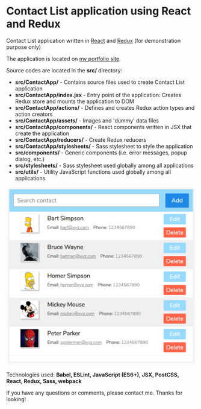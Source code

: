 # Contact List application using React and Redux
Contact List application written in [React](https://reactjs.org/) and [Redux](https://redux.js.org/) (for demonstration purpose only)

The application is located on [my portfolio site](http://www.dnwebfolio.com/index.php#spa).

Source codes are located in the **src/** directory:
* **src/ContactApp/** - Contains source files used to create Contact List application
* **src/ContactApp/index.jsx** - Entry point of the application: Creates Redux store and mounts the application to DOM
* **src/ContactApp/actions/** - Defines and creates Redux action types and action creators
* **src/ContactApp/assets/** - Images and 'dummy' data files
* **src/ContactApp/components/** - React components written in JSX that create the application
* **src/ContactApp/reducers/** - Create Redux reducers
* **src/ContactApp/stylesheets/** - Sass stylesheet to style the application
* **src/components/** - Generic components (i.e. error messages, popup dialog, etc.)
* **src/stylesheets/** - Sass stylesheet used globally among all applications
* **src/utils/** - Utility JavaScript functions used globally among all applications

![Contact app](img/ContactApp.PNG)

Technologies used: **Babel, ESLint, JavaScript (ES6+), JSX, PostCSS, React, Redux, Sass, webpack**

If you have any questions or comments, please contact me. Thanks for looking!

